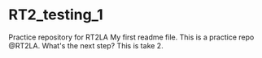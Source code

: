 # RT2_testing_1
Practice repository for RT2LA
My first readme file.
This is a practice repo @RT2LA.
What's the next step?
This is take 2.

